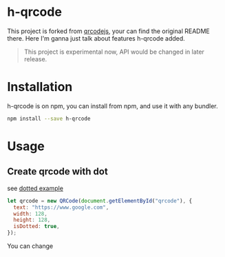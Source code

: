 # h-qrcode

This project is forked from [qrcodejs](https://github.com/davidshimjs/qrcodejs), your can find the original README there.
Here I'm ganna just talk about features h-qrcode added.

> This project is experimental now, API would be changed in later release.

# Installation

h-qrcode is on npm, you can install from npm, and use it with any bundler.

``` bash
npm install --save h-qrcode
```

# Usage

## Create qrcode with dot

see [dotted example](/examples/dotted.html)

``` js
let qrcode = new QRCode(document.getElementById("qrcode"), {
  text: "https://www.google.com",
  width: 128,
  height: 128,
  isDotted: true,
});
```
You can change
